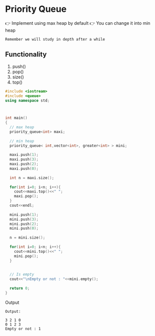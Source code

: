 # Priority Queue


👉 Implement using max heap by default
👉 You can change it into min heap

`Remember we will study in depth after a while`

## Functionality
  1. push()
  2. pop()
  3. size()
  4. top()

```cpp
#include <iostream>
#include <queue>
using namespace std;



int main() 
{
  // max heap
  priority_queue<int> maxi;
  
  // min heap
  priority_queue< int,vector<int>, greater<int> > mini;
  
  maxi.push(1);
  maxi.push(3);
  maxi.push(2);
  maxi.push(0);
  
  int n = maxi.size();
  
  for(int i=0; i<n; i++){
    cout<<maxi.top()<<" ";
    maxi.pop();
  }
  cout<<endl;
  
  mini.push(1);
  mini.push(3);
  mini.push(2);
  mini.push(0);
  
  n = mini.size();
  
  for(int i=0; i<n; i++){
    cout<<mini.top()<<" ";
    mini.pop();
  }
  
  
  // Is empty
  cout<<"\nEmpty or not : "<<mini.empty();
  
  return 0;
}
```

Output

```
Output:

3 2 1 0 
0 1 2 3 
Empty or not : 1
```
